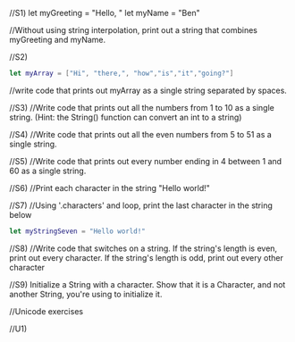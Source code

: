 //S1)
let myGreeting = "Hello, "
let myName = "Ben"

//Without using string interpolation, print out a string that combines myGreeting and myName.

//S2)
```swift
let myArray = ["Hi", "there,", "how","is","it","going?"]
```
//write code that prints out myArray as a single string separated by spaces.


//S3)
//Write code that prints out all the numbers from 1 to 10 as a single string.  (Hint: the String() function can convert an int to a string)

//S4)
//Write code that prints out all the even numbers from 5 to 51 as a single string.

//S5)
//Write code that prints out every number ending in 4 between 1 and 60 as a single string.


//S6)
//Print each character in the string "Hello world!"

//S7) 
//Using '.characters' and loop, print the last character in the string below
```swift
let myStringSeven = "Hello world!"
```

//S8)
//Write code that switches on a string.  If the string's length is even, print out every character.  If the string's length is odd, print out every other character


//S9) Initialize a String with a character. Show that it is a Character, and not another String, you're using 
to initialize it.

//Unicode exercises

//U1)
